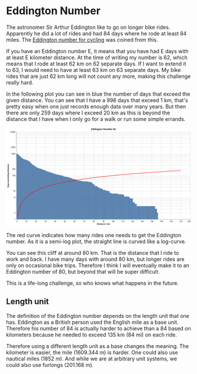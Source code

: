 # Eddington Number

The astronomer Sir Arthur Eddington like to go on longer bike rides. Apparently he did a lot of rides and had 84 days where he rode at least 84 miles. The [Eddington number for cycling](https://en.wikipedia.org/wiki/Arthur_Eddington#Eddington_number_for_cycling) was coined from this.

If you have an Eddington number E, it means that you have had E days with at least E kilometer distance. At the time of writing my number is 62, which means that I rode at least 62 km on 62 separate days. If I want to extend it to 63, I would need to have at least 63 km on 63 separate days. My bike rides that are just 62 km long will not count any more, making this challenge really hard.

In the following plot you can see in blue the number of days that exceed the given distance. You can see that I have a 998 days that exceed 1 km, that's pretty easy when one just records enough data over many years. But then there are only 259 days where I exceed 20 km as this is beyond the distance that I have when I only go for a walk or run some simple errands.

![](images/eddington.png)

The red curve indicates how many rides one needs to get the Eddington number. As it is a semi-log plot, the straight line is curved like a log-curve.

You can see this cliff at around 80 km. That is the distance that I ride to work and back. I have many days with around 80 km, but longer rides are only on occasional bike trips. Therefore I think I will eventually make it to an Eddington number of 80, but beyond that will be super difficult.

This is a life-long challenge, so who knows what happens in the future.

## Length unit

The definition of the Eddington number depends on the length unit that one has. Eddington as a British person used the English mile as a base unit. Therefore his number of 84 is actually harder to achieve than a 84 based on kilometers because he needed to exceed 135 km (84 mi) on each ride.

Therefore using a different length unit as a base changes the meaning. The kilometer is easier, the mile (1609.344 m) is harder. One could also use nautical miles (1852 m). And while we are at arbitrary unit systems, we could also use furlongs (201.168 m).